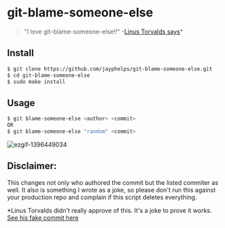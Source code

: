 # git-blame-someone-else

> "I love git-blame-someone-else!!" -[Linus Torvalds says](https://github.com/jayphelps/git-blame-someone-else/commit/e5cfe4bb2190a2ae406d5f0b8f49c32ac0f01cd7)*

## Install

```bash
$ git clone https://github.com/jayphelps/git-blame-someone-else.git
$ cd git-blame-someone-else
$ sudo make install
```

## Usage

```bash
$ git blame-someone-else <author> <commit>
OR
$ git blame-someone-else "random" <commit>
```

![ezgif-1396449034](https://cloud.githubusercontent.com/assets/762949/12863650/068e2820-cc2e-11e5-80c5-6ebdb71f51ea.gif)

## Disclaimer:

This changes not only who authored the commit but the listed commiter as well. It also is something I wrote as a joke, so please don't run this against your production repo and complain if this script deletes everything.

*Linus Torvalds didn't really approve of this. It's a joke to prove it works. [See his fake commit here](https://github.com/jayphelps/git-blame-someone-else/commit/e5cfe4bb2190a2ae406d5f0b8f49c32ac0f01cd7)
